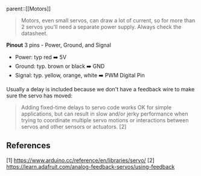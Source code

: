 parent::[[Motors]]

> Motors, even small servos, can draw a lot of current, so for more than 2 servos you'll need a separate power supply. Always check the datasheet.

**Pinout**
3 pins - Power, Ground, and Signal
- Power: typ red ➡️ 5V
- Ground: typ. brown or black ➡️ GND
- Signal: typ. yellow, orange, white ➡️ PWM Digital Pin 

Usually a delay is included because we don't have a feedback wire to make sure the servo has moved:

> Adding fixed-time delays to servo code works OK for simple applications, but can result in slow and/or jerky performance when trying to coordinate multiple servo motions or interactions between servos and other sensors or actuators. [2]

## References
[1] https://www.arduino.cc/reference/en/libraries/servo/
[2] https://learn.adafruit.com/analog-feedback-servos/using-feedback